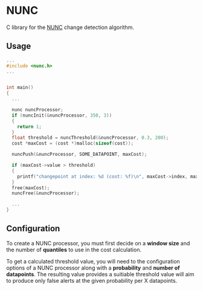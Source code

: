 # NUNC

C library for the [NUNC](https://www.sciencedirect.com/science/article/pii/S0167947322001311) change detection algorithm.

## Usage

```c
...
#include <nunc.h>
...


int main()
{
  ...

  nunc nuncProcessor;
  if (nuncInit(&nuncProcessor, 350, 3))
  {
    return 1;
  }
  float threshold = nuncThreshold(&nuncProcessor, 0.3, 200);
  cost *maxCost = (cost *)malloc(sizeof(cost));

  nuncPush(&nuncProcessor, SOME_DATAPOINT, maxCost);

  if (maxCost->value > threshold)
  {
    printf("changepoint at index: %d (cost: %f)\n", maxCost->index, maxCost->value);
  }
  free(maxCost);
  nuncFree(&nuncProcessor);

  ...
}
```

## Configuration

To create a NUNC processor, you must first decide on a **window size** and the number of **quantiles** to use in the cost calculation.

To get a calculated threshold value, you will need to the configuration options of a NUNC processor along with a **probability** and **number of datapoints**. The resulting value provides a suitiable threshold value will aim to produce only false alerts at the given probability per X datapoints.
